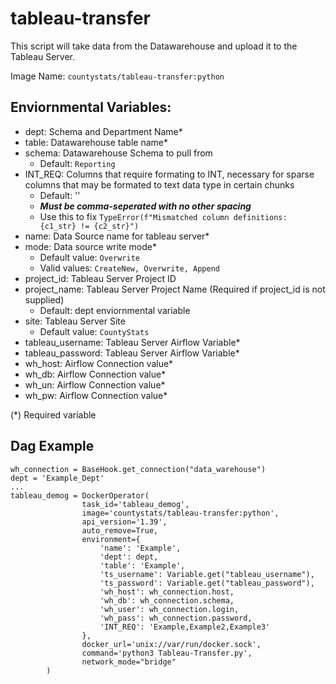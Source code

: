 # tableau-transfer

This script will take data from the Datawarehouse and upload it to the Tableau Server.

Image Name: `countystats/tableau-transfer:python`

## Enviornmental Variables:
* dept: Schema and Department Name*
* table: Datawarehouse table name*
* schema: Datawarehouse Schema to pull from
  * Default: `Reporting`
* INT_REQ: Columns that require formating to INT, necessary for sparse columns that may be formated to text data type in certain chunks
  * Default: ''
  * **_Must be comma-seperated with no other spacing_**
  * Use this to fix `TypeError(f"Mismatched column definitions: {c1_str} != {c2_str}")`
* name: Data Source name for tableau server*
* mode: Data source write mode*
  * Default value: `Overwrite` 
  * Valid values: `CreateNew, Overwrite, Append`
* project_id: Tableau Server Project ID
* project_name: Tableau Server Project Name (Required if project_id is not supplied)
  * Default: dept enviornmental variable
* site: Tableau Server Site
  * Default value: `CountyStats`
* tableau_username: Tableau Server Airflow Variable*
* tableau_password: Tableau Server Airflow Variable*
* wh_host: Airflow Connection value*
* wh_db: Airflow Connection value*
* wh_un: Airflow Connection value*
* wh_pw: Airflow Connection value*

(*) Required variable

## Dag Example

```
wh_connection = BaseHook.get_connection("data_warehouse")
dept = 'Example_Dept'
...
tableau_demog = DockerOperator(
                task_id='tableau_demog',
                image='countystats/tableau-transfer:python',
                api_version='1.39',
                auto_remove=True,
                environment={
                    'name': 'Example',
                    'dept': dept,
                    'table': 'Example',
                    'ts_username': Variable.get("tableau_username"),
                    'ts_password': Variable.get("tableau_password"),
                    'wh_host': wh_connection.host,
                    'wh_db': wh_connection.schema,
                    'wh_user': wh_connection.login,
                    'wh_pass': wh_connection.password,
                    'INT_REQ': 'Example,Example2,Example3'
                },
                docker_url='unix://var/run/docker.sock',
                command='python3 Tableau-Transfer.py',
                network_mode="bridge"
        )
```
